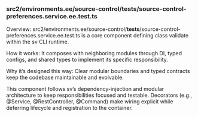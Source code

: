 ### src2/environments.ee/source-control/__tests__/source-control-preferences.service.ee.test.ts

Overview: src2/environments.ee/source-control/__tests__/source-control-preferences.service.ee.test.ts is a core component defining class validate within the sv CLI runtime.

How it works: It composes with neighboring modules through DI, typed configs, and shared types to implement its specific responsibility.

Why it’s designed this way: Clear modular boundaries and typed contracts keep the codebase maintainable and evolvable.

This component follows sv’s dependency-injection and modular architecture to keep responsibilities focused and testable. Decorators (e.g., @Service, @RestController, @Command) make wiring explicit while deferring lifecycle and registration to the container.
